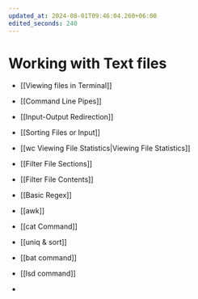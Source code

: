 ```yaml
---
updated_at: 2024-08-01T09:46:04.260+06:00
edited_seconds: 240
---
```

# Working with Text files

- [[Viewing files in Terminal]]
- [[Command Line Pipes]]
- [[Input-Output Redirection]]
- [[Sorting Files or Input]]
- [[wc Viewing File Statistics|Viewing File Statistics]]
- [[Filter File Sections]]
- [[Filter File Contents]] 
- [[Basic Regex]]

- [[awk]]
- [[cat Command]]
- [[uniq & sort]]
- [[bat command]]
- [[lsd command]]
- 